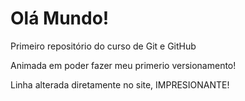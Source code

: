 # Olá Mundo!
 Primeiro repositório do curso de Git e GitHub

 Animada em poder fazer meu primerio versionamento!

Linha alterada diretamente no site, IMPRESIONANTE!
